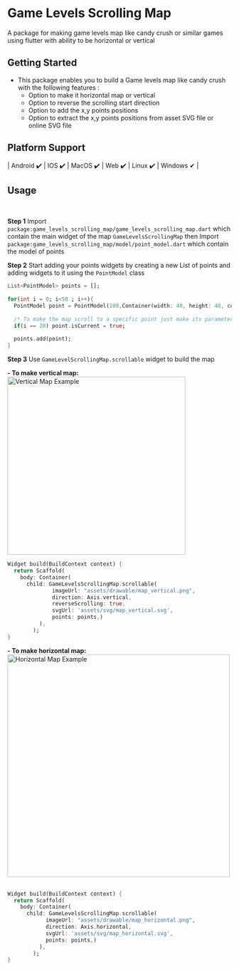 # Game Levels Scrolling Map

A package for making game levels map like candy crush or similar games using flutter with ability to be horizontal or vertical

## Getting Started

* This package enables you to build a Game levels map like candy crush with the following features :
  - Option to make it horizontal map or vertical
  - Option to reverse the scrolling start direction
  - Option to add the x,y points positions
  - Option to extract the x,y points positions from asset SVG file or online SVG file

## Platform Support

| Android ✔️ | IOS ✔️ | MacOS ✔️ ️| Web ✔️ | Linux ✔️ | Windows ✔ ️|

## Usage
<br>

**Step 1** Import `package:game_levels_scrolling_map/game_levels_scrolling_map.dart` which contain the main widget of the map `GameLevelsScrollingMap`
then Import `package:game_levels_scrolling_map/model/point_model.dart` which contain the model of points<br>

**Step 2** Start adding your points widgets by creating a new List of points and adding widgets to it using the `PointModel` class<br>

```dart
List<PointModel> points = [];
      
for(int i = 0; i<50 ; i++){
  PointModel point = PointModel(100,Container(width: 40, height: 40, color: Colors.red, child: Text("$i")));
  
  /* To make the map scroll to a specific point just make its parameter 'isCurrent' = true like the following which will make the map scroll to it once created*/
  if(i == 20) point.isCurrent = true;
  
  points.add(point);
}
```

**Step 3** Use `GameLevelScrollingMap.scrollable` widget to build the map<br>

**- To make vertical map:**<br>
<img src="https://raw.githubusercontent.com/MohamedSayed9392/Game-Levels-Scrolling-Map/master/screenshots/screenshot_map_vertical.png" alt="Vertical Map Example" width="400"/><br>

```dart
Widget build(BuildContext context) {
  return Scaffold(
    body: Container(
      child: GameLevelsScrollingMap.scrollable(
              imageUrl: "assets/drawable/map_vertical.png",
              direction: Axis.vertical,
              reverseScrolling: true,
              svgUrl: 'assets/svg/map_vertical.svg',
              points: points,)
          ),
        );
}
```
**- To make horizontal map:**<br>
<img src="https://raw.githubusercontent.com/MohamedSayed9392/Game-Levels-Scrolling-Map/master/screenshots/screenshot_map_horizantal.png" alt="Horizontal Map Example" width="500"/><br><br>

```dart
Widget build(BuildContext context) {
  return Scaffold(
    body: Container(
      child: GameLevelsScrollingMap.scrollable(
            imageUrl: "assets/drawable/map_horizontal.png",
            direction: Axis.horizontal,
            svgUrl: 'assets/svg/map_horizontal.svg',
            points: points,)
          ),
        );
}
```



